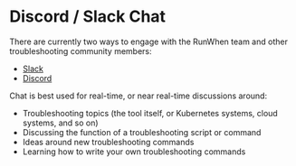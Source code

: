 # Discord / Slack Chat

There are currently two ways to engage with the RunWhen team and other troubleshooting community members:&#x20;

* [Slack](https://runwhen.slack.com/join/shared\_invite/zt-1l7t3tdzl-IzB8gXDsWtHkT8C5nufm2A#/shared-invite/email)
* [Discord](https://discord.com/invite/Ut7Ws4rm8Q)

Chat is best used for real-time, or near real-time discussions around:&#x20;

* Troubleshooting topics (the tool itself, or Kubernetes systems, cloud systems, and so on)
* Discussing the function of a troubleshooting script or command
* Ideas around new troubleshooting commands
* Learning how to write your own troubleshooting commands

